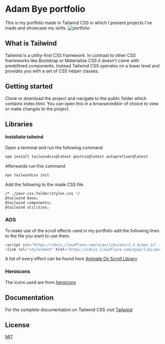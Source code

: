 # Adam Bye portfolio
This is my portfolio made in Tailwind CSS in which I present projects I've made and showcase my skills.
![portfolio](https://user-images.githubusercontent.com/47569957/105241293-c1727a00-5b6d-11eb-8783-a78866f2a98b.PNG)

## What is Tailwind

Tailwind is a utility-first CSS framework. In contrast to other CSS frameworks like Bootstrap or Materialize CSS it doesn't come with predefined components. Instead Tailwind CSS operates on a lower level and provides you with a set of CSS helper classes.

## Getting started
Clone or download the project and navigate to the public folder which contains index.html. You can open this in a browser/editor of choice to view or make changes to the project.

## Libraries
#### Installatie tailwind
Open a terminal and run the following command
```bash 
npm install tailwindcss@latest postcss@latest autoprefixer@latest
```

Afterwards run this command
```bash
npx tailwindcss init
```

Add the following to the made CSS file.
```bash 
/* ./your-css-folder/styles.css */
@tailwind base;
@tailwind components;
@tailwind utilities;
```

### AOS
To make use of the scroll effects used in my portfolio add the following lines to the file you want to use them.
```bash 
<script src="https://cdnjs.cloudflare.com/ajax/libs/aos/2.3.4/aos.js" integrity="sha512-A7AYk1fGKX6S2SsHywmPkrnzTZHrgiVT7GcQkLGDe2ev0aWb8zejytzS8wjo7PGEXKqJOrjQ4oORtnimIRZBtw==" crossorigin="anonymous"></script>
<link rel="stylesheet" href="https://cdnjs.cloudflare.com/ajax/libs/aos/2.3.4/aos.css" integrity="sha512-1cK78a1o+ht2JcaW6g8OXYwqpev9+6GqOkz9xmBN9iUUhIndKtxwILGWYOSibOKjLsEdjyjZvYDq/cZwNeak0w==" crossorigin="anonymous" />
```
A list of every effect can be found here [Animate On Scroll Library](https://michalsnik.github.io/aos/)

### Heroicons
The icons used are from [heroicons](https://heroicons.dev/)


## Documentation
For the complete documentation on Tailwind CSS visit
[Tailwind](https://tailwindcss.com/docs)

## License
[MIT](https://choosealicense.com/licenses/mit/)
